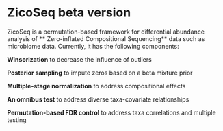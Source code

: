 # ZicoSeq beta version
ZicoSeq is a permutation-based framework for differential abundance analysis of ** Zero-inflated Compositional Sequencing** data such as microbiome data. Currently, it has the following components:

**Winsorization** to decrease the influence of outliers

**Posterior sampling** to impute zeros based on a beta mixture prior  

**Multiple-stage normalization** to address compositional effects

**An omnibus test** to address diverse taxa-covariate relationships

**Permutation-based FDR control** to address taxa correlations and multiple testing

